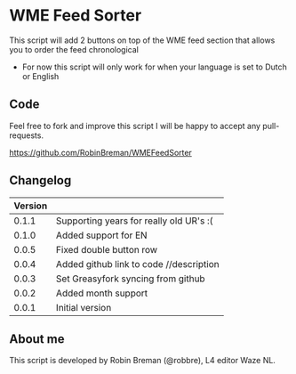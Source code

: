 # WME Feed Sorter

This script will add 2 buttons on top of the WME feed section that allows you to order the feed chronological

* For now this script will only work for when your language is set to Dutch or English

## Code
Feel free to fork and improve this script I will be happy to accept any pull-requests.

https://github.com/RobinBreman/WMEFeedSorter

## Changelog
|Version||
|---|---| 
0.1.1 | Supporting years for really old UR's :(
0.1.0 | Added support for EN
0.0.5 | Fixed double button row
0.0.4 | Added github link to code //description
0.0.3 | Set Greasyfork syncing from github
0.0.2 | Added month support
0.0.1 | Initial version

## About me
This script is developed by Robin Breman (@robbre), L4 editor Waze NL.

